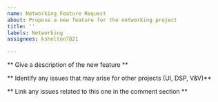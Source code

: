 ```yaml
---
name: Networking Feature Request
about: Propose a new feature for the networking project
title: ''
labels: Networking
assignees: kshelton7821

---
```


** Give a description of the new feature **

** Identify any issues that may arise for other projects (UI, DSP, V&V)**

** Link any issues related to this one in the comment section **
